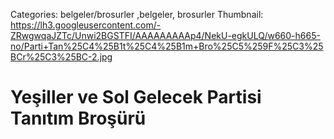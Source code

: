 Categories: belgeler/brosurler ,belgeler, brosurler
Thumbnail: https://lh3.googleusercontent.com/-ZRwgwqaJZTc/Unwi2BGSTFI/AAAAAAAAAp4/NekU-egkULQ/w660-h665-no/Parti+Tan%25C4%25B1t%25C4%25B1m+Bro%25C5%259F%25C3%25BCr%25C3%25BC-2.jpg

#  Yeşiller ve Sol Gelecek Partisi Tanıtım Broşürü

<div data-configid="9722162/5409238" style="width: 650px; height: 460px;" class="issuuembed"></div><script type="text/javascript" src="//e.issuu.com/embed.js" async="true"></script>